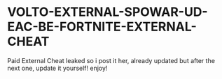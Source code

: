 # VOLTO-EXTERNAL-SPOWAR-UD-EAC-BE-FORTNITE-EXTERNAL-CHEAT
Paid External Cheat leaked so i post it her, already updated but after the next one, update it yourself! enjoy!










